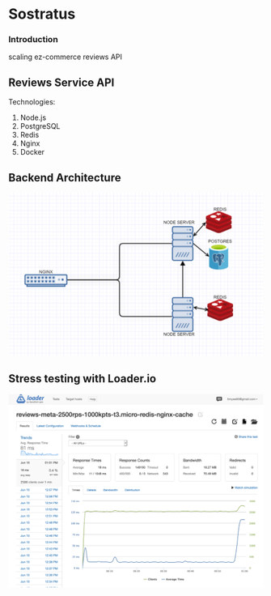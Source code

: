 # Sostratus

### Introduction
scaling ez-commerce reviews API

## Reviews Service API
Technologies:
1. Node.js
2. PostgreSQL
3. Redis
4. Nginx
5. Docker

## Backend Architecture

![img](./Sostratus_architecture.PNG)

## Stress testing with Loader.io

![img](./1000k-nginx-cached.png)
